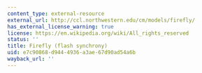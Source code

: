 ```yaml
---
content_type: external-resource
external_url: http://ccl.northwestern.edu/cm/models/firefly/
has_external_license_warning: true
license: https://en.wikipedia.org/wiki/All_rights_reserved
status: ''
title: Firefly (flash synchrony)
uid: e7c90868-d944-4936-a3ae-67d90ad54a6b
wayback_url: ''
---
```

